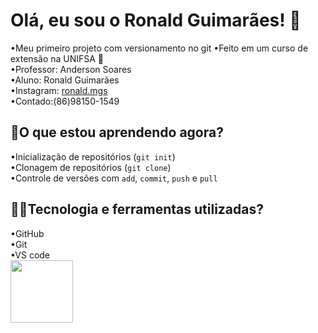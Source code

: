 # Olá, eu sou o Ronald Guimarães! 🤙
 •Meu primeiro projeto com versionamento no git
 •Feito em um curso de extensão na UNIFSA 🚀   
 •Professor: Anderson Soares  
 •Aluno: Ronald Guimarães  
 •Instagram: [ronald.mgs](https://encurtador.com.br/bmGHC)  
 •Contado:(86)98150-1549  
 
 
## 📖**O que estou aprendendo agora?**  
 •Inicialização de repositórios (`git init`)  
 •Clonagem de repositórios (`git clone`)  
 •Controle de versões com `add`, `commit`, `push` e `pull`   

## 👨‍💻Tecnologia e ferramentas utilizadas?
 •GitHub   
 •Git  
 •VS code  
  <img src="https://github.com/user-attachments/assets/253c9801-f911-4d86-9987-cb54b860ccf8" width="100">
  
 


 
 
 
